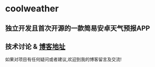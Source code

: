 # coolweather

## 独立开发且首次开源的一款简易安卓天气预报APP

## 技术讨论 & [博客地址](https://www.jacknolfskin.top/)
如果对项目有任何疑问或者建议,欢迎到我的博客留言及交流!
